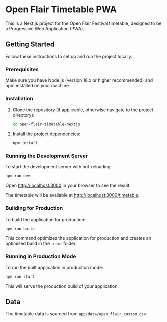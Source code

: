 # Open Flair Timetable PWA

This is a Next.js project for the Open Flair Festival timetable, designed to be a Progressive Web Application (PWA).

## Getting Started

Follow these instructions to set up and run the project locally.

### Prerequisites

Make sure you have Node.js (version 18.x or higher recommended) and npm installed on your machine.

### Installation

1. Clone the repository (if applicable, otherwise navigate to the project directory):

   ```bash
   cd open-flair-timetable-nextjs
   ```

2. Install the project dependencies:

   ```bash
   npm install
   ```

### Running the Development Server

To start the development server with hot-reloading:

```bash
npm run dev
```

Open [http://localhost:3000](http://localhost:3000) in your browser to see the result.

The timetable will be available at [http://localhost:3000/timetable](http://localhost:3000/timetable).

### Building for Production

To build the application for production:

```bash
npm run build
```

This command optimizes the application for production and creates an optimized build in the `.next` folder.

### Running in Production Mode

To run the built application in production mode:

```bash
npm run start
```

This will serve the production build of your application.

## Data

The timetable data is sourced from `app/data/open_flair_custom.csv`.